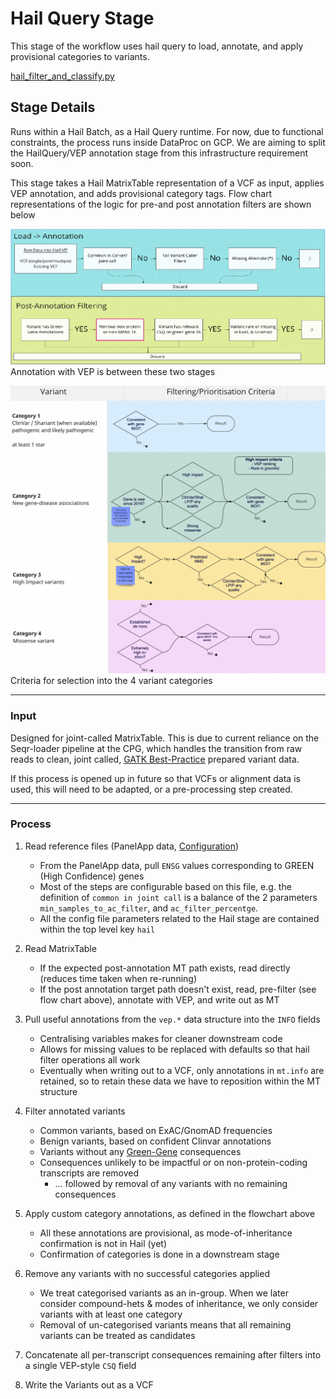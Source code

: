 # Hail Query Stage

This stage of the workflow uses hail query to load, annotate, and apply provisional categories to variants.

[hail_filter_and_classify.py](../reanalysis/hail_filter_and_classify.py)

## Stage Details

Runs within a Hail Batch, as a Hail Query runtime. For now, due to functional constraints, the process runs inside
DataProc on GCP. We are aiming to split the HailQuery/VEP annotation stage from this infrastructure requirement soon.

This stage takes a Hail MatrixTable representation of a VCF as input, applies VEP annotation, and adds provisional
category tags. Flow chart representations of the logic for pre-and post annotation filters are shown below

![Pre-Annotation Filters](images/hail_pre_filter.png)
Annotation with VEP is between these two stages

![Post-Annotation Filters](images/hail_categories.png)
Criteria for selection into the 4 variant categories

---

### Input

Designed for joint-called MatrixTable. This is due to current reliance on the Seqr-loader
pipeline at the CPG, which handles the transition from raw reads to clean, joint called, [GATK Best-Practice](https://gatk.broadinstitute.org/hc/en-us/articles/360035535932-Germline-short-variant-discovery-SNPs-Indels-)
prepared variant data.

If this process is opened up in future so that VCFs or alignment data is used, this will need to be adapted, or a pre-processing step created.

---

### Process


1. Read reference files (PanelApp data, [Configuration](../reanalysis/reanalysis_conf.json))
   * From the PanelApp data, pull `ENSG` values corresponding to GREEN (High Confidence) genes
   * Most of the steps are configurable based on this file, e.g. the definition of `common in joint call` is a balance of the 2 parameters `min_samples_to_ac_filter`, and `ac_filter_percentge`.
   * All the config file parameters related to the Hail stage are contained within the top level key `hail`

2. Read MatrixTable
   * If the expected post-annotation MT path exists, read directly (reduces time taken when re-running)
   * If the post annotation target path doesn't exist, read, pre-filter (see flow chart above), annotate with VEP, and write out as MT

3. Pull useful annotations from the `vep.*` data structure into the `INFO` fields
   * Centralising variables makes for cleaner downstream code
   * Allows for missing values to be replaced with defaults so that hail filter operations all work
   * Eventually when writing out to a VCF, only annotations in `mt.info` are retained, so to retain these data we have to reposition within the MT structure

4. Filter annotated variants
   * Common variants, based on ExAC/GnomAD frequencies
   * Benign variants, based on confident Clinvar annotations
   * Variants without any [Green-Gene](https://panelapp.agha.umccr.org/panels/137/) consequences
   * Consequences unlikely to be impactful or on non-protein-coding transcripts are removed
     * ... followed by removal of any variants with no remaining consequences

5. Apply custom category annotations, as defined in the flowchart above
   * All these annotations are provisional, as mode-of-inheritance confirmation is not in Hail (yet)
   * Confirmation of categories is done in a downstream stage

6. Remove any variants with no successful categories applied
   * We treat categorised variants as an in-group. When we later consider compound-hets & modes of inheritance, we only consider variants with at least one category
   * Removal of un-categorised variants means that all remaining variants can be treated as candidates

7. Concatenate all per-transcript consequences remaining after filters into a single VEP-style `CSQ` field

8. Write the Variants out as a VCF
